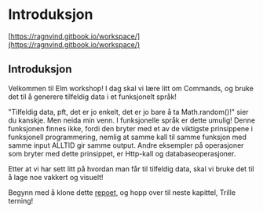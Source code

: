 # Introduksjon

[https://ragnvind.gitbook.io/workspace/](https://ragnvind.gitbook.io/workspace/)

## Introduksjon

Velkommen til Elm workshop! I dag skal vi lære litt om Commands, og bruke det til å generere tilfeldig data i et funksjonelt språk!

"Tilfeldig data, pft, det er jo enkelt, det er jo bare å ta Math.random\(\)!" sier du kanskje. Men neida min venn. I funksjonelle språk er dette umulig! Denne funksjonen finnes ikke, fordi den bryter med et av de viktigste prinsippene i funksjonell programmering, nemlig at samme kall til samme funksjon med samme input ALLTID gir samme output. Andre eksempler på operasjoner som bryter med dette prinsippet, er Http-kall og databaseoperasjoner.

Etter at vi har sett litt på hvordan man får til tilfeldig data, skal vi bruke det til å lage noe vakkert og visuelt!

Begynn med å klone dette [repoet](https://github.com/OFollan/Elm-particle-workshop), og hopp over til neste kapittel, Trille terning!


